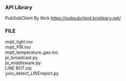 ### API Library

PubSubClient By Nick https://pubsubclient.knolleary.net/

### FILE

mqtt_light.ino  
mqtt_PIR.ino  
mqtt_temperature_gas.ino  
pi_broadcast.py  
pi_middleware.py  
LINE BOT.zip  
yolo_detect_LINEreport.py